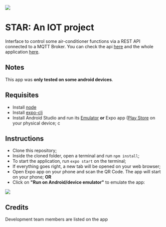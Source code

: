![](https://i.imgur.com/jouKPkd.png)

# STAR: An IOT project
Interface to control some air-conditioner functions via a REST API connected to a MQTT Broker. You can check the api [here](https://github.com/andrebpradof/IoT) and the whole application [here](https://github.com/andrebpradof/SSC0952-IoT-Time-2).

## Notes
This app was **only tested on some android devices**.

## Requisites
- Install [node](https://nodejs.org/en/)
- Install [expo-cli](https://docs.expo.io/workflow/expo-cli/)
- Install Android Studio and run its [Emulator](https://developer.android.com/studio/run/emulator) **or** Expo app ([Play Store](https://play.google.com/store/apps/details?id=host.exp.exponent&hl=en&gl=US) on your physical device; 
c
## Instructions
- Clone this repository;
- Inside the cloned folder, open a terminal and run `npm install`;
- To start the application, run `expo start` on the terminal;
- If everything goes right, a new tab will be opened on your web browser;
- Open Expo app on your phone and scan the QR Code. The app will start on your phone; **OR**
- Click on **"Run on Android/device emulator"** to emulate the app:

![](https://i.imgur.com/xeAGnAb.png)

## Credits
Development team members are listed on the app
